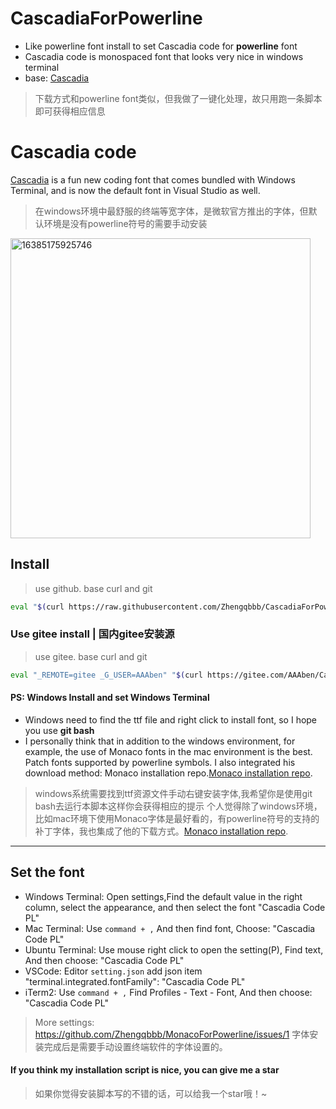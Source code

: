 # CascadiaForPowerline

- Like powerline font install to set Cascadia code for **powerline** font
- Cascadia code is monospaced font that looks very nice in windows terminal
- base: [Cascadia](https://github.com/microsoft/cascadia-code)

> 下载方式和powerline font类似，但我做了一键化处理，故只用跑一条脚本即可获得相应信息

# Cascadia code

[Cascadia](https://github.com/microsoft/cascadia-code) is a fun new coding font that comes bundled with Windows Terminal, and is now the default font in Visual Studio as well.
> 在windows环境中最舒服的终端等宽字体，是微软官方推出的字体，但默认环境是没有powerline符号的需要手动安装
<img src="https://tva2.sinaimg.cn/large/6ccee0e1gy1gx0ozz1x1pj20dc064q3s.jpg" alt="16385175925746" width="480" data-width="480" data-height="220">

## Install

> use github. base curl and git

```sh
eval "$(curl https://raw.githubusercontent.com/Zhengqbbb/CascadiaForPowerline/main/install.sh)"
```

### Use gitee install | 国内gitee安装源

> use gitee. base curl and git

```sh
eval "_REMOTE=gitee _G_USER=AAAben" "$(curl https://gitee.com/AAAben/CascadiaForPowerline/raw/main/install.sh)"
```

#### PS: Windows Install and set Windows Terminal

- Windows need to find the ttf file and right click to install font, so I hope you use **git bash**
- I personally think that in addition to the windows environment, for example, the use of Monaco fonts in the mac environment is the best. Patch fonts supported by powerline symbols. I also integrated his download method: Monaco installation repo.[Monaco installation repo](https://github.com/Zhengqbbb/MonacoForPowerline).

> windows系统需要找到ttf资源文件手动右键安装字体,我希望你是使用git bash去运行本脚本这样你会获得相应的提示
> 个人觉得除了windows环境，比如mac环境下使用Monaco字体是最好看的，有powerline符号的支持的补丁字体，我也集成了他的下载方式。[Monaco installation repo](https://github.com/Zhengqbbb/MonacoForPowerline).

---

## Set the font

- Windows Terminal: Open settings,Find the default value in the right column, select the appearance, and then select the font "Cascadia Code PL"
- Mac Terminal: Use `command + ,` And then find font, Choose: "Cascadia Code PL"
- Ubuntu Terminal: Use mouse right click to open the setting(P), Find text, And then choose: "Cascadia Code PL"
- VSCode: Editor `setting.json` add json item "terminal.integrated.fontFamily": "Cascadia Code PL"
- iTerm2: Use `command + ,` Find Profiles - Text - Font, And then choose: "Cascadia Code PL"

> More settings: https://github.com/Zhengqbbb/MonacoForPowerline/issues/1
> 字体安装完成后是需要手动设置终端软件的字体设置的。

#### If you think my installation script is nice, you can give me a star

> 如果你觉得安装脚本写的不错的话，可以给我一个star哦！~